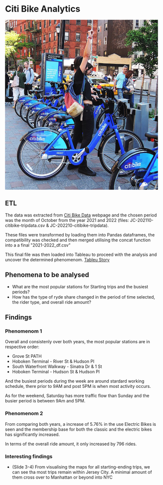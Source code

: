 # Citi Bike Analytics

![Citi-Bikes](Images/citi-bike-station-bikes.jpg)

## ETL

The data was extracted from [Citi Bike Data](https://www.citibikenyc.com/system-data) webpage and the chosen period was the month of October from the year 2021 and 2022 (files: JC-202110-citibike-tripdata.csv & JC-202210-citibike-tripdata).

These files were transformed by loading them into Pandas dataframes, the compatibility was checked and then merged utilising the concat function into a a final "2021-2022_df.csv"

This final file was then loaded into Tableau to proceed with the analysis and uncover the determined phenomenom. [Tableu Story](https://public.tableau.com/app/profile/jose.sandoval5975/viz/City_Bike_Analysis_16769645485120/Story1)

## Phenomena to be analysed

* What are the most popular stations for Starting trips and the busiest periods?
* How has the type of ryde share changed in the period of time selected, the rider type, and overall ride amount?

## Findings

### Phenomenom 1

Overall and consistenly over both years,  the most popular stations are in respective order:

- Grove St PATH
- Hoboken Terminal - River St & Hudson Pl
- South Waterfront Walkway - Sinatra Dr & 1 St
- Hoboken Terminal - Hudson St & Hudson Pl

And the busiest periods during the week are around stardard working schedule, there prior to 9AM and post 5PM is when most activity occurs.

As for the weekend, Saturday has more traffic flow than Sunday and the busier period is between 9Am and 5PM.

### Phenomenom 2

From comparing both years, a increase of 5.76% in the use Electric Bikes is seen and the membership base for both the classic and the electric bikes has significantly increased.

In terms of the overall ride amount, it only increased by 796 rides.

### Interesting findings

* (Slide 3-4)  From visualising the maps for all starting-ending trips, we can see tha most trips remain within Jersey City. A minimal amount of them cross over to Manhattan or beyond into NYC
